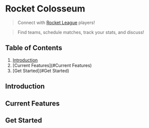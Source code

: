 # Rocket Colosseum
> Connect with [Rocket League](https://rocketleaguegame.com/ "Rocket League Official Site") players!

> Find teams, schedule matches, track your stats, and discuss!

<!-- toc -->
## Table of Contents
  1. [Introduction](#Introduction)
  1. [Current Features](#Current Features)
  1. [Get Started](#Get Started)

<!-- toc stop -->
## Introduction

## Current Features

## Get Started
